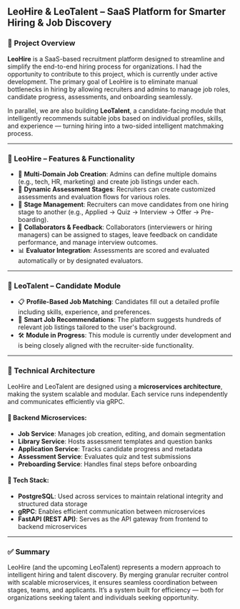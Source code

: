 ## LeoHire & LeoTalent – SaaS Platform for Smarter Hiring & Job Discovery

### 🧩 Project Overview
**LeoHire** is a SaaS-based recruitment platform designed to streamline and simplify the end-to-end hiring process for organizations. I had the opportunity to contribute to this project, which is currently under active development. The primary goal of LeoHire is to eliminate manual bottlenecks in hiring by allowing recruiters and admins to manage job roles, candidate progress, assessments, and onboarding seamlessly.

In parallel, we are also building **LeoTalent**, a candidate-facing module that intelligently recommends suitable jobs based on individual profiles, skills, and experience — turning hiring into a two-sided intelligent matchmaking process.

---

### 🎯 LeoHire – Features & Functionality
- 🏢 **Multi-Domain Job Creation**: Admins can define multiple domains (e.g., tech, HR, marketing) and create job listings under each.
- 🧪 **Dynamic Assessment Stages**: Recruiters can create customized assessments and evaluation flows for various roles.
- 🔁 **Stage Management**: Recruiters can move candidates from one hiring stage to another (e.g., Applied → Quiz → Interview → Offer → Pre-boarding).
- 🤝 **Collaborators & Feedback**: Collaborators (interviewers or hiring managers) can be assigned to stages, leave feedback on candidate performance, and manage interview outcomes.
- 📊 **Evaluator Integration**: Assessments are scored and evaluated automatically or by designated evaluators.

---

### 👤 LeoTalent – Candidate Module
- 📋 **Profile-Based Job Matching**: Candidates fill out a detailed profile including skills, experience, and preferences.
- 🎯 **Smart Job Recommendations**: The platform suggests hundreds of relevant job listings tailored to the user's background.
- 🛠️ **Module in Progress**: This module is currently under development and is being closely aligned with the recruiter-side functionality.

---

### 🧠 Technical Architecture
LeoHire and LeoTalent are designed using a **microservices architecture**, making the system scalable and modular. Each service runs independently and communicates efficiently via gRPC.

#### 🧱 Backend Microservices:
- **Job Service**: Manages job creation, editing, and domain segmentation
- **Library Service**: Hosts assessment templates and question banks
- **Application Service**: Tracks candidate progress and metadata
- **Assessment Service**: Evaluates quiz and test submissions
- **Preboarding Service**: Handles final steps before onboarding

#### 🧰 Tech Stack:
- **PostgreSQL**: Used across services to maintain relational integrity and structured data storage
- **gRPC**: Enables efficient communication between microservices
- **FastAPI (REST API)**: Serves as the API gateway from frontend to backend microservices

---

### ✅ Summary
LeoHire (and the upcoming LeoTalent) represents a modern approach to intelligent hiring and talent discovery. By merging granular recruiter control with scalable microservices, it ensures seamless coordination between stages, teams, and applicants. It’s a system built for efficiency — both for organizations seeking talent and individuals seeking opportunity.
